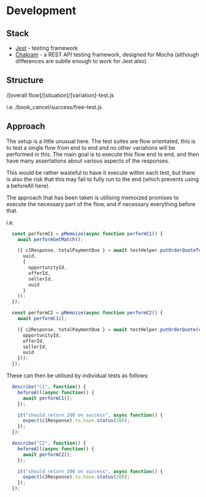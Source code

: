 # Development

## Stack
 - [Jest](https://jestjs.io/) - testing framework
 - [Chakram](http://dareid.github.io/chakram/) - a REST API testing framework, designed for Mocha (although differences are subtle enough to work for Jest also)
 
## Structure
 /[overall flow]/[situation]/[variation]-test.js
 
i.e. /book_cancel/success/free-test.js 

## Approach

The setup is a little unusual here. The test suites are flow orientated, this is to test a single flow from end to end and no other variations will be performed in this. The main goal is to execute this flow end to end, and then have many assertations about various aspects of the responses.

This would be rather wasteful to have it execute within each test, but there is also the risk that this may fail to fully run to the end (which prevents using a beforeAll here).

The approach that has been taken is utilising memoized promises to execute the necessary part of the flow, and if necessary everything before that.

i.e. 
```javascript
  const performC1 = pMemoize(async function performC1() {
    await performGetMatch();

    ({ c1Response, totalPaymentDue } = await testHelper.putOrderQuoteTemplate(
      uuid,
      {
        opportunityId,
        offerId,
        sellerId,
        uuid
      }
    ));
  });

  const performC2 = pMemoize(async function performC2() {
    await performC1();

    ({ c2Response, totalPaymentDue } = await testHelper.putOrderQuote(uuid, {
      opportunityId,
      offerId,
      sellerId,
      uuid
    }));
  });
```

These can then be utilised by individual tests as follows:

```javascript
  describe("C1", function() {
    beforeAll(async function() {
      await performC1();
    });

    it("should return 200 on success", async function() {
      expect(c1Response).to.have.status(200);
    });
  });

  describe("C2", function() {
    beforeAll(async function() {
      await performC2();
    });

    it("should return 200 on success", async function() {
      expect(c2Response).to.have.status(200);
    });
  });
```
